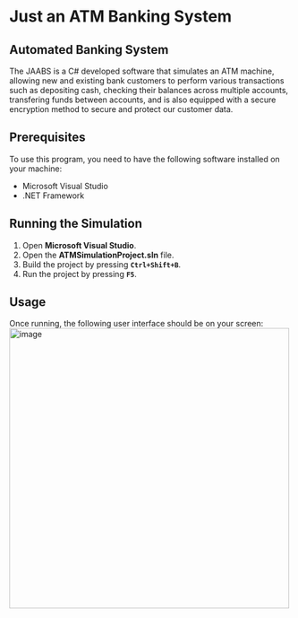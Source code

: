 <h1><strong>Just an ATM Banking System</strong></h1>

<h2><strong>Automated Banking System</strong></h2>
The JAABS is a C# developed software that simulates an ATM machine, allowing new and existing bank customers to perform various transactions such as depositing cash,   checking their balances across multiple accounts, transfering funds between accounts, and is also equipped with a secure encryption method to secure and protect our customer data.

<h2><strong>Prerequisites</strong></h2>
To use this program, you need to have the following software installed on your machine:

* Microsoft Visual Studio
* .NET Framework

<h2><strong>Running the Simulation</strong></h2>

1. Open <strong>Microsoft Visual Studio</strong>.
2. Open the <strong>ATMSimulationProject.sln</strong> file.
3. Build the project by pressing <strong>`Ctrl+Shift+B`</strong>.
4. Run the project by pressing <strong>`F5`</strong>.

<h2><strong>Usage</strong></h2>
Once running, the following user interface should be on your screen:

<img src="https://user-images.githubusercontent.com/88695972/230731922-e5227209-80a2-4851-928e-fba988456763.png" alt="image" style="width:500px;"/>



